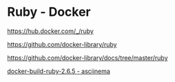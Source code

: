 <!-- #docker-ruby #ruby-docker -->
# Ruby - Docker

<https://hub.docker.com/_/ruby>

<https://github.com/docker-library/ruby>

<https://github.com/docker-library/docs/tree/master/ruby>

[docker-build-ruby-2.6.5 - asciinema](https://asciinema.org/a/289882)
